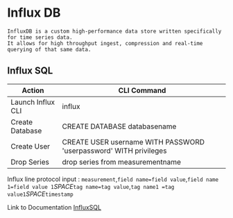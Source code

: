 # Influx DB 

```
InfluxDB is a custom high-performance data store written specifically for time series data. 
It allows for high throughput ingest, compression and real-time querying of that same data.

```
## Influx SQL 

|Action|CLI Command|
|------|-----------|
|Launch Influx CLI| influx|
|Create Database| CREATE DATABASE  databasename|
|Create User| CREATE USER username WITH PASSWORD 'userpassword' WITH privileges|
|Drop Series| drop series from measurementname|

Influx line protocol input : `measurement`,`field name=field value`,`field name 1=field value 1`_SPACE_`tag name=tag value`,`tag name1 =tag value1`_SPACE_`timestamp`


Link to Documentation [InfluxSQL](https://docs.influxdata.com/influxdb/v1.3/query_language/database_management/)

